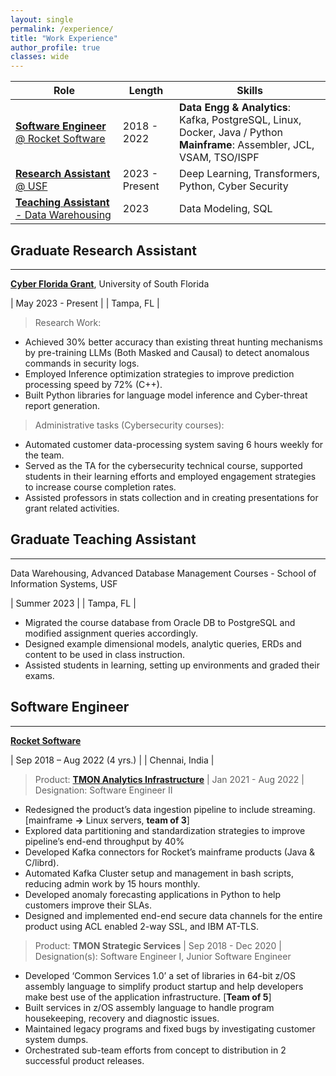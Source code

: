 ```yaml
---
layout: single
permalink: /experience/
title: "Work Experience"
author_profile: true
classes: wide
---
```


| **Role** | **Length**                | **Skills** |
|----------|-------------------------- |------------|
| [**Software Engineer** @ Rocket Software](#SoftwareEngineer) | 2018 - 2022  | **Data Engg & Analytics**: Kafka, PostgreSQL, Linux, Docker, Java / Python <br/> **Mainframe**: Assembler, JCL, VSAM, TSO/ISPF |
| [**Research Assistant** @ USF](#ResearchAssistant) | 2023 - Present  | Deep Learning, Transformers, Python, Cyber Security |
| [**Teaching Assistant** - Data Warehousing](#ResearchAssistant) | 2023   | Data Modeling, SQL| 

## <a id="ResearchAssistant"></a>Graduate Research Assistant
---------   
[**Cyber Florida Grant**](https://cyberflorida.org/), University of South Florida

| May 2023 - Present |
| Tampa, FL          |

> Research Work:

- Achieved 30% better accuracy than existing threat hunting mechanisms by pre-training LLMs (Both Masked and Causal) to detect anomalous commands in security logs.
- Employed Inference optimization strategies to improve prediction processing speed by 72% (C++).
- Built Python libraries for language model inference and Cyber-threat report generation. 

> Administrative tasks (Cybersecurity courses):

- Automated customer data-processing system saving 6 hours weekly for the team.
- Served as the TA for the cybersecurity technical course, supported students in their learning efforts and employed engagement strategies to increase course completion rates.
- Assisted professors in stats collection and in creating presentations for grant related activities. 


## <a id="TeachingAssistant"></a>Graduate Teaching Assistant
---------   
Data Warehousing, Advanced Database Management Courses - School of Information Systems, USF

| Summer 2023        |
| Tampa, FL          |

- Migrated the course database from Oracle DB to PostgreSQL and modified assignment queries accordingly.
- Designed example dimensional models, analytic queries, ERDs and content to be used in class instruction.
- Assisted students in learning, setting up environments and graded their exams.

## <a id="SoftwareEngineer"></a>Software Engineer
---------   
[**Rocket Software**](https://www.rocketsoftware.com)

| Sep 2018 – Aug 2022 (4 yrs.)       |
| Chennai, India                     |

> Product: [**TMON Analytics Infrastructure**](https://www.rocketsoftware.com/products/rocket-tmon-one) | Jan 2021 - Aug 2022 | Designation: Software Engineer II 
 
- Redesigned the product’s data ingestion pipeline to include streaming. [mainframe **&rarr;** Linux servers, **team of 3**]
- Explored data partitioning and standardization strategies to improve pipeline’s end-end throughput by 40%
- Developed Kafka connectors for Rocket’s mainframe products (Java & C/librd).
- Automated Kafka Cluster setup and management in bash scripts, reducing admin work by 15 hours monthly.
- Developed anomaly forecasting applications in Python to help customers improve their SLAs.
- Designed and implemented end-end secure data channels for the entire product using ACL enabled 2-way SSL, and IBM AT-TLS.

> Product: **TMON Strategic Services** | Sep 2018 - Dec 2020 | Designation(s): Software Engineer I, Junior Software Engineer

- Developed ‘Common Services 1.0’ a set of libraries in 64-bit z/OS assembly language to simplify product startup and help developers make best use of the application infrastructure. [**Team of 5**]
- Built services in z/OS assembly language to handle program housekeeping, recovery and diagnostic issues.
- Maintained legacy programs and fixed bugs by investigating customer system dumps.
- Orchestrated sub-team efforts from concept to distribution in 2 successful product releases.

